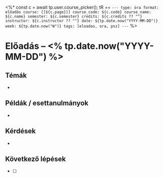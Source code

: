 <%*
const c = await tp.user.course_picker();
tR += `---
type: óra
format: előadás
course: [[${c.page}]]
course_code: ${c.code}
course_name: ${c.name}
semester: ${c.semester}
credits: ${c.credits ?? ""}
instructor: ${c.instructor ?? ""}
date: ${tp.date.now("YYYY-MM-DD")}
week: ${tp.date.now("W")}
tags: [eloadas, ora, psz]
---`
%>

# Előadás – <% tp.date.now("YYYY-MM-DD") %>

## Témák
- 

## Példák / esettanulmányok
- 

## Kérdések
- 

## Következő lépések
- [ ] 

